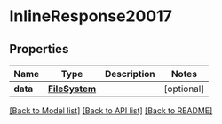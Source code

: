 # InlineResponse20017

## Properties
Name | Type | Description | Notes
------------ | ------------- | ------------- | -------------
**data** | [**FileSystem**](FileSystem.md) |  | [optional] 

[[Back to Model list]](../README.md#documentation-for-models) [[Back to API list]](../README.md#documentation-for-api-endpoints) [[Back to README]](../README.md)

